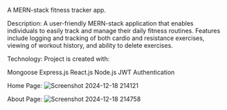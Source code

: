 A MERN-stack fitness tracker app.

Description:
A user-friendly MERN-stack application that enables individuals to easily track and manage their daily fitness routines. Features include logging and tracking of both cardio and resistance exercises, viewing of workout history, and ability to delete exercises.


Technology:
Project is created with:

Mongoose
Express.js
React.js
Node.js
JWT Authentication


Home Page:
![Screenshot 2024-12-18 214121](https://github.com/user-attachments/assets/93f24e96-68ae-49be-92e5-63b302ac78f7)

About Page:
![Screenshot 2024-12-18 214758](https://github.com/user-attachments/assets/c3b6c37f-c540-4d80-96b5-e061e5ff8c01)


